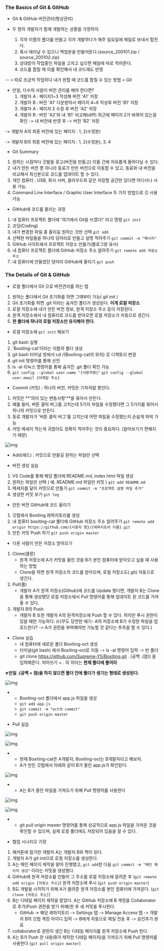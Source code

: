 ### The Basics of Git & GitHub 

- Git & GitHub 버전관리(형상관리)

- 두 명의 개발자가 함께 개발하는 상황을 가정하자.
  1. 각자 이름의 폴더를 만들고 각자 개발하다가 매주 일요일에 메일로 보내서 합친다.
  2. 혹시 에러날 수 있으니 백업본을 만들어둔다.(source_200101.zip / source_200102.zip)
  3. 상대방이 작업중인 파일을 고치고 싶으면 메일에 따로 적어준다.
  4. 코드를 합칠 때 이를 확인해서 내 코드에도 반영

-- > 따로 조금씩 작업하다 내가 원할 때 코드를 합칠 수 있는 방법 = Git



- 만일, 다수의 사람이 버전 관리를 해야 한다면?
  1. 개발자 A : 페이지1~3 작성해 버전 'A1' 저장
  2. 개발자 B : 버전 'A1' 다운받아서 페이지 4~6 작성후 버전 'B1' 저장
  3. 개발자 A  : 페이지 2 수정 후 버전 'A2' 저장
  4. 개발자 B  : 버전 'A2'와 내 'B1' 비교해(diff) 최근에 페이지 2가 바뀌어 있는걸 확인 -> 내 버전에 반영 후 -> 버전 'B2' 저장

-> 개발자 A의 최종 버전에 있는 페이지 : 1, 2(수정본)

-> 개발자 B의 최종 버전에 있는 페이지 : 1, 2(수정본), 3, 4



- Git Summary

1. 원하는 시점마다 깃발을 꽂고(버전을 만들고) 이들 간에 자유롭게 돌아다닐 수 있다. 
2. 내가 만든 버전 뿐 아니라 동료가 만든 버전으로 이동할 수 있고, 동료와 내 버전을 비교해서 최신본으로 코드를 업데이트 할 수 있다.
3. 개인 컴퓨터 , USB, 회사 서버, 클라우드와 같은 저장할 공간만 있다면 어디서나 사용 가능.
4. Command Line Interface / Graphic User Interface 두 가지 방법으로 깃 사용 가능



- GitHub에 코드를 올리는 과정

1. 내 컴퓨터 프로젝트 폴더에 '여기에서 Git을 쓰겠다!' 라고 명령 ```git init```
2. 코딩(Coding)
3. 내가 변경한 파일 중 올리길 원하는 것만 선택 ```git add```
4. 선택한 파일들을 하나의 덩어리로 만들고 설명 적어주기 ```git commit -m "메시지"```
5. GitHub 사이트에서 프로젝트 저장소 만들기(블로그랑 유사)
6. 내 컴퓨터 프로젝트 폴더에 GitHub 저장소 주소 알려주기 ```git remote add 저장소 주소```
7. 내 컴퓨터에 만들었던 덩어리 GitHub에 올리기 ```git push```



### The Details of Git & GitHub

- 로컬 폴더에서 Git 으로 버전관리를 하는 법

1. 원하는 폴더에서 Git 초기화를 하면 그때부터 가능( git init )
2. Git 초기화를 하면 .git 이라는 숨겨진 폴더가 생성된다. **이게 로컬 저장소**
3. 로컬 저장소에 내가 만든 버전 정보, 원격 저장소 주소 등이 저장된다.
4. 원격 저장소에서 내 컴퓨터로 코드를 받아오면 로컬 저장소가 자동으로 생긴다.
5. **한 폴더에 하나의 로컬 저장소만 유지해야 한다.**



- 로컬 저장소에 ```git init``` 해보기

1. git bash 실행
2. 'Boxiting-cat'이라는 이름의 폴더 생성
3. git bash 터미널 창에서 cd /{Boxiting-cat의 위치} 로 디렉토리 변경
4. git init 명령어를 통해 선언
5. ls -al 리눅스 명령어를 통해 숨겨진 .git 폴더 확인 가능
6. ```git config --global user.name "{사용자명}"```
   ```git config --global user.email {이메일 주소}```



- Commit (커밋) : 하나의 버전, 커밋은 기차처럼 쌓인다.

1. 커밋은 **'의미 있는 변동사항'**을 묶어서 만든다.
2. 예를 들어, 버튼 클릭 버그를 고치는데 5가지 파일을 수정했다면 그 5가지를 묶어서 하나의 커밋으로 만든다.
3. 동료 개발자가 '버튼 클릭 버그'를 고치는데 어떤 파일을 수정했는지 손쉽게 파악 가능
4. 커밋 메세지 적는게 귀찮아도 정확히 적어주는 것이 중요하다. (알아보기가 편해지기 때문)

![img](https://slid-capture.s3.ap-northeast-2.amazonaws.com/public/capture_images/deeecfd2016941a38fae22981546aebe/2fadda79-d428-48a0-860b-311010608740.png)



- Add(애드) : 커밋으로 만들길 원하는 파일만 선택



- 버전 생성 실습

1. VS Code를 통해 해당 폴더에 README.md, index.html 파일 생성
2. 원하는 파일만 선택 ( 예. README.md 파일만 커밋 )
   ```git add README.md ```
3. 메세지를 달아 커밋으로 만들기
   ```git commit -m "프로젝트 설명 파일 추가"```
4. 생성한 커밋 보기
   ```git log```



- 만든 버전 GitHub에 코드 올리기

1. 깃헙에서 Boxiting 레파지토리를 생성
2. 내 컴퓨터 boxiting-cat 폴더에 GitHub 저장소 주소 알려주기
   ```git remote add origin https://github.com/{사용자 명}/{레파지토리 이름}.git```
3. 만든 커밋 Push 하기
   ```git push origin master```


- 다른 사람이 만든 저장소 받아오기

1. Clone(클론)
   - 원격 저장소에 A가 커밋을 올린 것을 B가 본인 컴퓨터에 받아오고 싶을 때 사용하는 방법
   - Clone을 하면 원격 저장소의 코드를 받아오며, 로컬 저장소도(.git) 자동으로 생긴다.
2. Pull(풀)
   - 개발자 A가 원격 저장소(Github)에 코드를 Update 했다면, 개발자 B는 Clone을 통해 생성했던 로컬 저장소에서 Pull 명령어를 통해 업데이트 된 코드를 가져올 수 있다.
3. 개발자 B의 Push
   - 개발자 B 또한 개발자 A의 원격저장소에 Push 할 수 있다. 하지만 푸시 권한이 있을 때만 가능하다. (너무도 당연한 얘기- A의 저장소에 B가 수정한 파일을 업로드한다? -> A가 권한을 부여해야만 가능할 것 같다는 추측을 할 수 있다.)



* Clone 실습
  * 내 컴퓨터에 새로운 폴더 Boxiting-oct 생성
  * 터미널(git bash) 에서 Boxiting-oct로 이동 -> ls -al 명령어 입력 -> 빈 폴더
  * git clone https://github.com/Supreme-YS/Boxiting.git . (공백 .(점)) 을 입력해준다. 띄어쓰기 + . 의 의미는 **현재 폴더에 풀어라**

**※만일 .(공백 + 점)을 하지 않으면 폴더 안에 폴더가 생기는 형태로 생성된다.**

![img](https://slid-capture.s3.ap-northeast-2.amazonaws.com/public/image_upload/deeecfd2016941a38fae22981546aebe/0f649309-365e-4a1c-9ba2-c602b3f23869.png)

- - Boxiting-oct 폴더에서 app.js 파일을 생성
  - ```git add app.js```
  - ```git commit -m "oct의 commit"```
  - ```git push origin master```



* Pull 실습

![img](https://slid-capture.s3.ap-northeast-2.amazonaws.com/public/image_upload/deeecfd2016941a38fae22981546aebe/2425514a-f50d-4989-9700-b8fe3cb53b9b.png)

![img](https://slid-capture.s3.ap-northeast-2.amazonaws.com/public/image_upload/deeecfd2016941a38fae22981546aebe/346e7fe4-cecd-403f-80cd-b9a8c7f115e5.png)

- - 현재 Boxiting-cat은 A개발자, Boxiting-oct는 B개발자라고 해보자.
  - A가 만든 깃헙에서 아래와 같이 B가 올린 app.js가 확인된다. 

![img](https://slid-capture.s3.ap-northeast-2.amazonaws.com/public/image_upload/deeecfd2016941a38fae22981546aebe/fcea3edc-bf69-41c7-9580-56140174e926.png)

- - A는 B가 올린 파일을 가져오기 위해 Pull 명령어를 사용한다

![img](https://slid-capture.s3.ap-northeast-2.amazonaws.com/public/image_upload/deeecfd2016941a38fae22981546aebe/645801ad-5076-4096-ba30-42d5580a0bc6.png)

![img](https://slid-capture.s3.ap-northeast-2.amazonaws.com/public/image_upload/deeecfd2016941a38fae22981546aebe/84237d38-d93d-4c07-ad7e-fd794bb649f2.png)

- - git pull origin master 명령어를 통해 성공적으로 app.js 파일을 가져온 것을 확인할 수 있으며, 실제 로컬 폴더에도 저장되어 있음을 알 수 있다.



- 협업 시나리오 가정

1. 해커톤에 참가한 개발자 A는 개발자 B와 짝이 된다.
2. 개발자 A가 git init으로 로컬 저장소를 생성한다.
3. A는 메인 페이지 제작을 맡아 진행했고, ```git add```한 다음 ```git commit -m "메인 페이지 생성"``` 이라는 커밋을 생성했다.
4. GitHub에 원격 저장소를 만들어 그 주소를 로컬 저장소에 알려준 후 (```git remote add origin {저장소 주소}```) 원격 저장소에 푸시 (```git push origin master```)
5. B도 개발을 시작하기 위해 A가 올려준 원격 저장소를 본인 컴퓨터에 가져온다. (```git clone {저장소 주소}```)
6. B는 디테일 페이지 제작을 맡았다. A는 GitHub 저장소에 B 계정을 Collaborator로 추가(Push 권한을 받기 위해)한 후 새 커밋을 푸시한다.
   - GitHub -> 해당 레파지토리 -> Settings 탭 -> Manage Access 탭 -> 개발자 B의 깃헙 계정 아이디 입력 -> B에게 자동으로 메일 전송 후 -> 승인추가 완료
7. collaborator로 권한이 생긴 B는 디테일 페이지를 원격 저장소에 Push 한다.
8. A는 B가 Push 한 내용(B가 제작한 디테일 페이지)을 가져오기 위해 Pull 명령어를 사용한다 (```git pull origin master```)